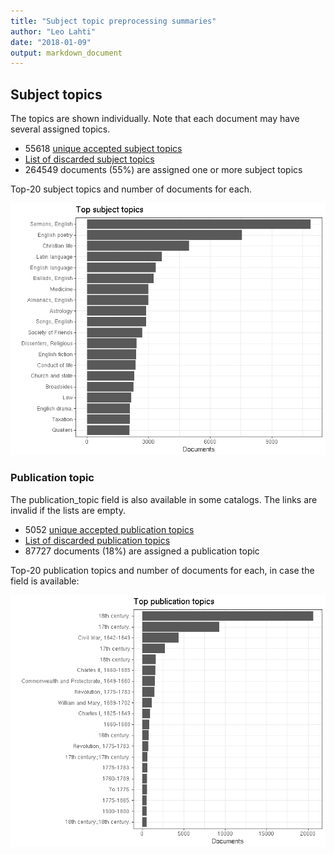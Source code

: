 ```yaml
---
title: "Subject topic preprocessing summaries"
author: "Leo Lahti"
date: "2018-01-09"
output: markdown_document
---
```


## Subject topics

The topics are shown individually. Note that each document may have
several assigned topics.



  * 55618 [unique accepted subject topics](output.tables/subject_topic_accepted.csv)
  * [List of discarded subject topics](output.tables/subject_topic_discarded.csv)
  * 264549 documents (55%) are assigned one or more subject topics 


Top-20 subject topics and number of documents for each.

![plot of chunk summarytopics22](figure/summarytopics22-1.png)

### Publication topic

The publication_topic field is also available in some catalogs. The links are invalid if the lists are empty.



  * 5052 [unique accepted publication topics](output.tables/publication_topic_accepted.csv)
  * [List of discarded publication topics](output.tables/publication_topic_discarded.csv)
  * 87727 documents (18%) are assigned a publication topic 

Top-20 publication topics and number of documents for each, in
case the field is available:

![plot of chunk summarytopics223](figure/summarytopics223-1.png)
